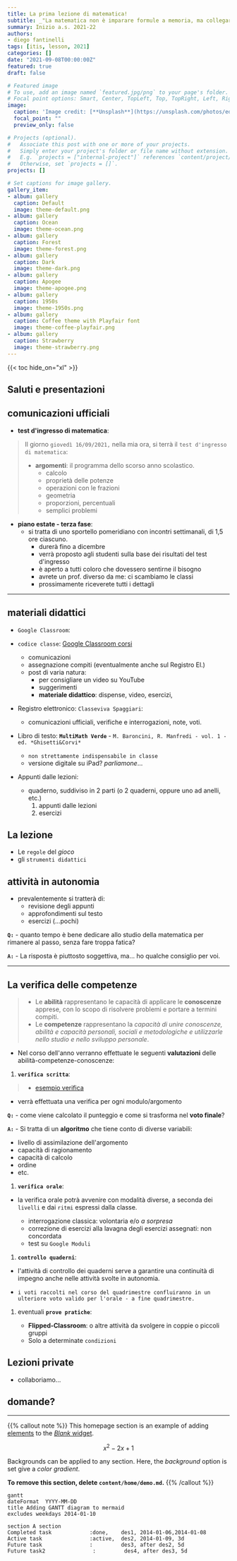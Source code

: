 ```yaml
---
title: La prima lezione di matematica!
subtitle: _"La matematica non è imparare formule a memoria, ma collegare concetti..."_
summary: Inizio a.s. 2021-22
authors:
- diego fantinelli
tags: [itis, lesson, 2021]
categories: []
date: "2021-09-08T00:00:00Z"
featured: true
draft: false

# Featured image
# To use, add an image named `featured.jpg/png` to your page's folder.
# Focal point options: Smart, Center, TopLeft, Top, TopRight, Left, Right, BottomLeft, Bottom, BottomRight
image:
  caption: 'Image credit: [**Unsplash**](https://unsplash.com/photos/edJCx-EOLxY)'
  focal_point: ""
  preview_only: false

# Projects (optional).
#   Associate this post with one or more of your projects.
#   Simply enter your project's folder or file name without extension.
#   E.g. `projects = ["internal-project"]` references `content/project/deep-learning/index.md`.
#   Otherwise, set `projects = []`.
projects: []

# Set captions for image gallery.
gallery_item:
- album: gallery
  caption: Default
  image: theme-default.png
- album: gallery
  caption: Ocean
  image: theme-ocean.png
- album: gallery
  caption: Forest
  image: theme-forest.png
- album: gallery
  caption: Dark
  image: theme-dark.png
- album: gallery
  caption: Apogee
  image: theme-apogee.png
- album: gallery
  caption: 1950s
  image: theme-1950s.png
- album: gallery
  caption: Coffee theme with Playfair font
  image: theme-coffee-playfair.png
- album: gallery
  caption: Strawberry
  image: theme-strawberry.png
---
```


{{< toc hide_on="xl" >}}

## Saluti e presentazioni

## comunicazioni ufficiali

- **test d'ingresso di matematica**:

> Il giorno `giovedì 16/09/2021,` nella mia ora, si terrà il `test d'ingresso di matematica`:
>
> - **argomenti**: il programma dello scorso anno scolastico.
>   - calcolo
>   - proprietà delle potenze
>   - operazioni con le frazioni
>   - geometria
>   - proporzioni, percentuali
>   - semplici problemi

- **piano estate - terza fase**:
  - si tratta di uno sportello pomeridiano con incontri settimanali, di 1,5 ore ciascuno.
    - durerà fino a dicembre
    - verrà proposto agli studenti sulla base dei risultati del test d'ingresso
    - è aperto a tutti coloro che dovessero sentirne il bisogno
    - avrete un prof. diverso da me: ci scambiamo le classi
    - prossimamente riceverete tutti i dettagli

---

## materiali didattici

- `Google Classroom`:
- `codice classe`: [Google Classroom corsi](https://classroom.google.com/u/0/h)
  - comunicazioni
  - assegnazione compiti (eventualmente anche sul Registro El.)
  - post di varia natura:
    - per consigliare un video su YouTube
    - suggerimenti
    - **materiale didattico**: dispense, video, esercizi,

- Registro elettronico: `Classeviva Spaggiari`:
  - comunicazioni ufficiali, verifiche e interrogazioni, note, voti.

- Libro di testo: **`MultiMath Verde`** - `M. Baroncini, R. Manfredi - vol. 1 - ed. *Ghisetti&Corvi*`
  - `non strettamente indispensabile in classe`
  - versione digitale su iPad? *parliamone*...

- Appunti dalle lezioni:
  - quaderno, suddiviso in 2 parti (o 2 quaderni, oppure uno ad anelli, etc.)
     1. appunti dalle lezioni
     2. esercizi

## La lezione

- Le `regole` del *gioco*
- gli `strumenti didattici`

## attività in autonomia

- prevalentemente si tratterà di:
  - revisione degli appunti
  - approfondimenti sul testo
  - esercizi (...pochi)

**`Q:`** - quanto tempo è bene dedicare allo studio della matematica per rimanere al passo, senza fare troppa fatica?

**`A:`** - La risposta è piuttosto soggettiva, ma... ho qualche consiglio per voi.

---

## La verifica delle competenze

>- Le **abilità** rappresentano le capacità di applicare le **conoscenze** apprese, con lo scopo di risolvere problemi e portare a termini compiti.
>- Le **competenze** rappresentano la *capacità di unire conoscenze, abilità e capacità personali, sociali e metodologiche e utilizzarle nello studio e nello sviluppo personale*.

- Nel corso dell'anno verranno effettuate le seguenti **valutazioni** delle abilità-competenze-conoscenze:

1. **`verifica scritta`**:

> - [esempio verifica](./first-math-lesson.pdf)

- verrà effettuata una verifica per ogni modulo/argomento

**`Q:`** - come viene calcolato il punteggio e come si trasforma nel **voto finale**?

**`A:`** - Si tratta di un **algoritmo** che tiene conto di diverse variabili:

- livello di assimilazione dell'argomento
- capacità di ragionamento
- capacità di calcolo
- ordine
- etc.

1. **`verifica orale`**:

- la verifica orale potrà avvenire con modalità diverse, a seconda dei `livelli` e dai `ritmi` espressi dalla classe.

  - interrogazione classica: volontaria e/o *a sorpresa*
  - correzione di esercizi alla lavagna degli esercizi assegnati: non concordata
  - test su `Google Moduli`

1. **`controllo quaderni`**:

- l'attività di controllo dei quaderni serve a garantire una continuità di impegno anche nelle attività svolte in autonomia.

- `i voti raccolti nel corso del quadrimestre confluiranno in un ulteriore voto valido per l'orale - a fine quadrimestre.`

1. eventuali **`prove pratiche`**:

   - **Flipped-Classroom**: o altre attività da svolgere in coppie o piccoli gruppi
   - Solo a determinate `condizioni`

## Lezioni private

- collaboriamo...

## domande?

---

{{% callout note %}}
This homepage section is an example of adding [elements](https://sourcethemes.com/academic/docs/writing-markdown-latex/) to the [*Blank* widget](https://sourcethemes.com/academic/docs/widgets/).

$$x^2 - 2x + 1$$

Backgrounds can be applied to any section. Here, the *background* option is set give a *color gradient*.

**To remove this section, delete `content/home/demo.md`.**
{{% /callout %}}

```mermaid
gantt
dateFormat  YYYY-MM-DD
title Adding GANTT diagram to mermaid
excludes weekdays 2014-01-10

section A section
Completed task            :done,    des1, 2014-01-06,2014-01-08
Active task               :active,  des2, 2014-01-09, 3d
Future task               :         des3, after des2, 5d
Future task2               :         des4, after des3, 5d
```